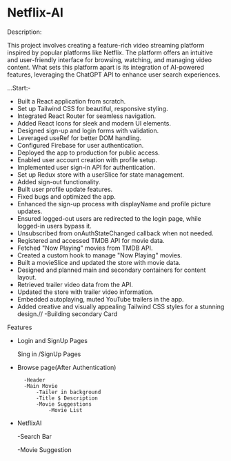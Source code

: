 
# Netflix-AI

Description:

This project involves creating a feature-rich video streaming platform inspired by popular platforms like Netflix. The platform offers an intuitive and user-friendly interface for browsing, watching, and managing video content. What sets this platform apart is its integration of AI-powered features, leveraging the ChatGPT API to enhance user search experiences.

...Start:-

- Built a React application from scratch.
- Set up Tailwind CSS for beautiful, responsive styling.
- Integrated React Router for seamless navigation.
- Added React Icons for sleek and modern UI elements.
- Designed sign-up and login forms with validation.
- Leveraged useRef for better DOM handling.
- Configured Firebase for user authentication.
- Deployed the app to production for public access.
- Enabled user account creation with profile setup.
- Implemented user sign-in API for authentication.
- Set up Redux store with a userSlice for state management.
- Added sign-out functionality.
- Built user profile update features.
- Fixed bugs and optimized the app.
- Enhanced the sign-up process with displayName and profile picture updates.
- Ensured logged-out users are redirected to the login page, while logged-in users bypass it.
- Unsubscribed from onAuthStateChanged callback when not needed.
- Registered and accessed TMDB API for movie data.
- Fetched "Now Playing" movies from TMDB API.
- Created a custom hook to manage "Now Playing" movies.
- Built a movieSlice and updated the store with movie data.
- Designed and planned main and secondary containers for content layout.
- Retrieved trailer video data from the API.
- Updated the store with trailer video information.
- Embedded autoplaying, muted YouTube trailers in the app.
- Added creative and visually appealing Tailwind CSS styles for a stunning design.//
-Building secondary Card

Features

- Login and SignUp Pages

    Sing in /SignUp  Pages
- Browse page(After Authentication)

        -Header   
        -Main Movie  
            -Tailer in background
            -Title $ Description
            -Movie Suggestions 
                -Movie List

- NetflixAI

     -Search Bar

     -Movie Suggestion

